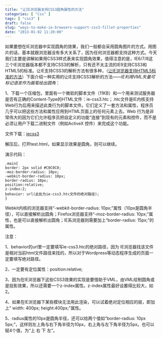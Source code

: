 ```yaml
---
title: "让IE浏览器支持CSS3圆角属性的方法"
categories: [ "Css" ]
tags: [ "css3" ]
draft: false
slug: "ways-to-make-ie-browsers-support-css3-fillet-properties"
date: "2013-01-02 11:20:00"
---
```


如果要想在IE浏览器中实现圆角的效果，我们一般都会采用圆角图片的方式。用图片的话，基本就跟浏览器没有多大关系了，因为任何浏览器都支持这种方式。今天我们主要是讲解如果用CSS3样式表来实现圆角效果，值得注意的是，IE6/7/8这三个IE浏览器版本都不支持CSS3的解析，只有还不太主流的IE9支持CSS3和HTML5的标准。让IE支持CSS3的解析方法有很多种，（[让IE浏览器支持HTML5标准的方法](http://www.iefans.net/ieliulanqi-zhichi-html5-fangfa/)）下面介绍一种实用的让IE支持CSS3解析的方法——*IE利用VML矢量可标记语言作为画笔绘出圆角*：


<!--more-->


1、下载一个压缩包，里面有一个微软的脚本文件（11KB）和一个用来测试服务器是否有正确的Content-Type的HTML文件：ie-css3.htc；.htc文件是IE内核支持Web行为后用来描述此类行为的脚本文件。它们定义了一套方法和属性，程序员几乎可以把这些方法和属性应用到HTML页面上的任何元素上去。Web 行为是非常伟大的因为它们允许程序员把自定义的功能“连接”到现有的元素和控件，而不是必须让用户下载二进制文件（例如ActiveX 控件）来完成这个功能。

文件下载：[iecss3][1]

解压后，打开test.html，如果显示效果是圆角，则可以继续。

演示代码：

    .main{
    border: 2px solid #C0C0C0;
    -moz-border-radius: 10px;
    -webkit-border-radius: 10px;
    border-radius: 10px;
    position:relative;
    z-index:2;
    behavior: url(此处为ie-css3.htc文件的绝对路径);
    }

Webkit内核的浏览器支持“-webkit-border-radius: 10px;”属性（10px是圆角半径），可以直接解析出圆角；Firefox浏览器支持“-moz-border-radius: 10px;”属性，也是可以直接解析出圆角；IE系浏览器则需要加上“border-radius: 15px;”的属性。

注意：

1、behavior的url里一定要填写ie-css3.htc的绝对路径，因为 IE浏览器找该文件是相对当前html文件路径来找的，所以对于Wordpress等动态程序生成的页面一定要填写绝对路径。

2、一定要有定位属性：position:relative;

3、因为在IE浏览器下这些CSS3效果的实现是要借助于VML，由VML绘制圆角或是投影效果，所以还需要一个z-index属性。z-index属性最好设置得比较大，如2。

4、如果在IE浏览器下某些模块无法用此渲染，可以试着绝对定位相应的层，即加上“ width: 400px; height:400px;”属性。

5、radius属性的10px是圆角半径，还可以给两个值如“border-radius: 10px 5px;”，这样则左上角与右下角半径为10px，右上角与左下角半径为5px。也可以赋4个值，为“上  右  下  左”。


  [1]: https://imgs.gnux.cn/usr/uploads/2015/03/4251322626.rar